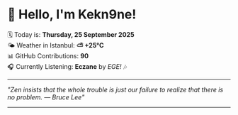 # 👋 Hello, I'm Kekn9ne!

🗓️ Today is: **Thursday, 25 September 2025**  
🌤️ Weather in Istanbul: **⛅️  +25°C**  
📊 GitHub Contributions: **90**  
🎧 Currently Listening: **Eczane** by *EGE!* 🎶

---

_"Zen insists that the whole trouble is just our failure to realize that there is no problem. — *Bruce Lee*"_

---

